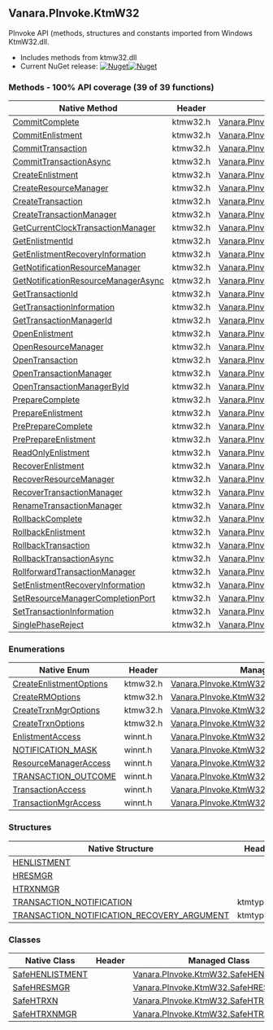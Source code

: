 ## Vanara.PInvoke.KtmW32  
PInvoke API (methods, structures and constants imported from Windows KtmW32.dll.

- Includes methods from ktmw32.dll  
- Current NuGet release: [![Nuget](https://img.shields.io/nuget/v/Vanara.PInvoke.KtmW32?logo=nuget&style=flat-square)![Nuget](https://img.shields.io/nuget/dt/Vanara.PInvoke.KtmW32?label=%20&style=flat-square)](https://www.nuget.org/packages/Vanara.PInvoke.KtmW32)  
### Methods - 100% API coverage (39 of 39 functions)  
Native Method | Header | Managed Method  
--- | --- | ---  
[CommitComplete](https://www.google.com/search?num=5&q=CommitComplete+site%3Alearn.microsoft.com) | ktmw32.h | [Vanara.PInvoke.KtmW32.CommitComplete](https://github.com/dahall/Vanara/search?l=C%23&q=CommitComplete)  
[CommitEnlistment](https://www.google.com/search?num=5&q=CommitEnlistment+site%3Alearn.microsoft.com) | ktmw32.h | [Vanara.PInvoke.KtmW32.CommitEnlistment](https://github.com/dahall/Vanara/search?l=C%23&q=CommitEnlistment)  
[CommitTransaction](https://www.google.com/search?num=5&q=CommitTransaction+site%3Alearn.microsoft.com) | ktmw32.h | [Vanara.PInvoke.KtmW32.CommitTransaction](https://github.com/dahall/Vanara/search?l=C%23&q=CommitTransaction)  
[CommitTransactionAsync](https://www.google.com/search?num=5&q=CommitTransactionAsync+site%3Alearn.microsoft.com) | ktmw32.h | [Vanara.PInvoke.KtmW32.CommitTransactionAsync](https://github.com/dahall/Vanara/search?l=C%23&q=CommitTransactionAsync)  
[CreateEnlistment](https://www.google.com/search?num=5&q=CreateEnlistment+site%3Alearn.microsoft.com) | ktmw32.h | [Vanara.PInvoke.KtmW32.CreateEnlistment](https://github.com/dahall/Vanara/search?l=C%23&q=CreateEnlistment)  
[CreateResourceManager](https://www.google.com/search?num=5&q=CreateResourceManager+site%3Alearn.microsoft.com) | ktmw32.h | [Vanara.PInvoke.KtmW32.CreateResourceManager](https://github.com/dahall/Vanara/search?l=C%23&q=CreateResourceManager)  
[CreateTransaction](https://www.google.com/search?num=5&q=CreateTransaction+site%3Alearn.microsoft.com) | ktmw32.h | [Vanara.PInvoke.KtmW32.CreateTransaction](https://github.com/dahall/Vanara/search?l=C%23&q=CreateTransaction)  
[CreateTransactionManager](https://www.google.com/search?num=5&q=CreateTransactionManager+site%3Alearn.microsoft.com) | ktmw32.h | [Vanara.PInvoke.KtmW32.CreateTransactionManager](https://github.com/dahall/Vanara/search?l=C%23&q=CreateTransactionManager)  
[GetCurrentClockTransactionManager](https://www.google.com/search?num=5&q=GetCurrentClockTransactionManager+site%3Alearn.microsoft.com) | ktmw32.h | [Vanara.PInvoke.KtmW32.GetCurrentClockTransactionManager](https://github.com/dahall/Vanara/search?l=C%23&q=GetCurrentClockTransactionManager)  
[GetEnlistmentId](https://www.google.com/search?num=5&q=GetEnlistmentId+site%3Alearn.microsoft.com) | ktmw32.h | [Vanara.PInvoke.KtmW32.GetEnlistmentId](https://github.com/dahall/Vanara/search?l=C%23&q=GetEnlistmentId)  
[GetEnlistmentRecoveryInformation](https://www.google.com/search?num=5&q=GetEnlistmentRecoveryInformation+site%3Alearn.microsoft.com) | ktmw32.h | [Vanara.PInvoke.KtmW32.GetEnlistmentRecoveryInformation](https://github.com/dahall/Vanara/search?l=C%23&q=GetEnlistmentRecoveryInformation)  
[GetNotificationResourceManager](https://www.google.com/search?num=5&q=GetNotificationResourceManager+site%3Alearn.microsoft.com) | ktmw32.h | [Vanara.PInvoke.KtmW32.GetNotificationResourceManager](https://github.com/dahall/Vanara/search?l=C%23&q=GetNotificationResourceManager)  
[GetNotificationResourceManagerAsync](https://www.google.com/search?num=5&q=GetNotificationResourceManagerAsync+site%3Alearn.microsoft.com) | ktmw32.h | [Vanara.PInvoke.KtmW32.GetNotificationResourceManagerAsync](https://github.com/dahall/Vanara/search?l=C%23&q=GetNotificationResourceManagerAsync)  
[GetTransactionId](https://www.google.com/search?num=5&q=GetTransactionId+site%3Alearn.microsoft.com) | ktmw32.h | [Vanara.PInvoke.KtmW32.GetTransactionId](https://github.com/dahall/Vanara/search?l=C%23&q=GetTransactionId)  
[GetTransactionInformation](https://www.google.com/search?num=5&q=GetTransactionInformation+site%3Alearn.microsoft.com) | ktmw32.h | [Vanara.PInvoke.KtmW32.GetTransactionInformation](https://github.com/dahall/Vanara/search?l=C%23&q=GetTransactionInformation)  
[GetTransactionManagerId](https://www.google.com/search?num=5&q=GetTransactionManagerId+site%3Alearn.microsoft.com) | ktmw32.h | [Vanara.PInvoke.KtmW32.GetTransactionManagerId](https://github.com/dahall/Vanara/search?l=C%23&q=GetTransactionManagerId)  
[OpenEnlistment](https://www.google.com/search?num=5&q=OpenEnlistment+site%3Alearn.microsoft.com) | ktmw32.h | [Vanara.PInvoke.KtmW32.OpenEnlistment](https://github.com/dahall/Vanara/search?l=C%23&q=OpenEnlistment)  
[OpenResourceManager](https://www.google.com/search?num=5&q=OpenResourceManager+site%3Alearn.microsoft.com) | ktmw32.h | [Vanara.PInvoke.KtmW32.OpenResourceManager](https://github.com/dahall/Vanara/search?l=C%23&q=OpenResourceManager)  
[OpenTransaction](https://www.google.com/search?num=5&q=OpenTransaction+site%3Alearn.microsoft.com) | ktmw32.h | [Vanara.PInvoke.KtmW32.OpenTransaction](https://github.com/dahall/Vanara/search?l=C%23&q=OpenTransaction)  
[OpenTransactionManager](https://www.google.com/search?num=5&q=OpenTransactionManager+site%3Alearn.microsoft.com) | ktmw32.h | [Vanara.PInvoke.KtmW32.OpenTransactionManager](https://github.com/dahall/Vanara/search?l=C%23&q=OpenTransactionManager)  
[OpenTransactionManagerById](https://www.google.com/search?num=5&q=OpenTransactionManagerById+site%3Alearn.microsoft.com) | ktmw32.h | [Vanara.PInvoke.KtmW32.OpenTransactionManagerById](https://github.com/dahall/Vanara/search?l=C%23&q=OpenTransactionManagerById)  
[PrepareComplete](https://www.google.com/search?num=5&q=PrepareComplete+site%3Alearn.microsoft.com) | ktmw32.h | [Vanara.PInvoke.KtmW32.PrepareComplete](https://github.com/dahall/Vanara/search?l=C%23&q=PrepareComplete)  
[PrepareEnlistment](https://www.google.com/search?num=5&q=PrepareEnlistment+site%3Alearn.microsoft.com) | ktmw32.h | [Vanara.PInvoke.KtmW32.PrepareEnlistment](https://github.com/dahall/Vanara/search?l=C%23&q=PrepareEnlistment)  
[PrePrepareComplete](https://www.google.com/search?num=5&q=PrePrepareComplete+site%3Alearn.microsoft.com) | ktmw32.h | [Vanara.PInvoke.KtmW32.PrePrepareComplete](https://github.com/dahall/Vanara/search?l=C%23&q=PrePrepareComplete)  
[PrePrepareEnlistment](https://www.google.com/search?num=5&q=PrePrepareEnlistment+site%3Alearn.microsoft.com) | ktmw32.h | [Vanara.PInvoke.KtmW32.PrePrepareEnlistment](https://github.com/dahall/Vanara/search?l=C%23&q=PrePrepareEnlistment)  
[ReadOnlyEnlistment](https://www.google.com/search?num=5&q=ReadOnlyEnlistment+site%3Alearn.microsoft.com) | ktmw32.h | [Vanara.PInvoke.KtmW32.ReadOnlyEnlistment](https://github.com/dahall/Vanara/search?l=C%23&q=ReadOnlyEnlistment)  
[RecoverEnlistment](https://www.google.com/search?num=5&q=RecoverEnlistment+site%3Alearn.microsoft.com) | ktmw32.h | [Vanara.PInvoke.KtmW32.RecoverEnlistment](https://github.com/dahall/Vanara/search?l=C%23&q=RecoverEnlistment)  
[RecoverResourceManager](https://www.google.com/search?num=5&q=RecoverResourceManager+site%3Alearn.microsoft.com) | ktmw32.h | [Vanara.PInvoke.KtmW32.RecoverResourceManager](https://github.com/dahall/Vanara/search?l=C%23&q=RecoverResourceManager)  
[RecoverTransactionManager](https://www.google.com/search?num=5&q=RecoverTransactionManager+site%3Alearn.microsoft.com) | ktmw32.h | [Vanara.PInvoke.KtmW32.RecoverTransactionManager](https://github.com/dahall/Vanara/search?l=C%23&q=RecoverTransactionManager)  
[RenameTransactionManager](https://www.google.com/search?num=5&q=RenameTransactionManager+site%3Alearn.microsoft.com) | ktmw32.h | [Vanara.PInvoke.KtmW32.RenameTransactionManager](https://github.com/dahall/Vanara/search?l=C%23&q=RenameTransactionManager)  
[RollbackComplete](https://www.google.com/search?num=5&q=RollbackComplete+site%3Alearn.microsoft.com) | ktmw32.h | [Vanara.PInvoke.KtmW32.RollbackComplete](https://github.com/dahall/Vanara/search?l=C%23&q=RollbackComplete)  
[RollbackEnlistment](https://www.google.com/search?num=5&q=RollbackEnlistment+site%3Alearn.microsoft.com) | ktmw32.h | [Vanara.PInvoke.KtmW32.RollbackEnlistment](https://github.com/dahall/Vanara/search?l=C%23&q=RollbackEnlistment)  
[RollbackTransaction](https://www.google.com/search?num=5&q=RollbackTransaction+site%3Alearn.microsoft.com) | ktmw32.h | [Vanara.PInvoke.KtmW32.RollbackTransaction](https://github.com/dahall/Vanara/search?l=C%23&q=RollbackTransaction)  
[RollbackTransactionAsync](https://www.google.com/search?num=5&q=RollbackTransactionAsync+site%3Alearn.microsoft.com) | ktmw32.h | [Vanara.PInvoke.KtmW32.RollbackTransactionAsync](https://github.com/dahall/Vanara/search?l=C%23&q=RollbackTransactionAsync)  
[RollforwardTransactionManager](https://www.google.com/search?num=5&q=RollforwardTransactionManager+site%3Alearn.microsoft.com) | ktmw32.h | [Vanara.PInvoke.KtmW32.RollforwardTransactionManager](https://github.com/dahall/Vanara/search?l=C%23&q=RollforwardTransactionManager)  
[SetEnlistmentRecoveryInformation](https://www.google.com/search?num=5&q=SetEnlistmentRecoveryInformation+site%3Alearn.microsoft.com) | ktmw32.h | [Vanara.PInvoke.KtmW32.SetEnlistmentRecoveryInformation](https://github.com/dahall/Vanara/search?l=C%23&q=SetEnlistmentRecoveryInformation)  
[SetResourceManagerCompletionPort](https://www.google.com/search?num=5&q=SetResourceManagerCompletionPort+site%3Alearn.microsoft.com) | ktmw32.h | [Vanara.PInvoke.KtmW32.SetResourceManagerCompletionPort](https://github.com/dahall/Vanara/search?l=C%23&q=SetResourceManagerCompletionPort)  
[SetTransactionInformation](https://www.google.com/search?num=5&q=SetTransactionInformation+site%3Alearn.microsoft.com) | ktmw32.h | [Vanara.PInvoke.KtmW32.SetTransactionInformation](https://github.com/dahall/Vanara/search?l=C%23&q=SetTransactionInformation)  
[SinglePhaseReject](https://www.google.com/search?num=5&q=SinglePhaseReject+site%3Alearn.microsoft.com) | ktmw32.h | [Vanara.PInvoke.KtmW32.SinglePhaseReject](https://github.com/dahall/Vanara/search?l=C%23&q=SinglePhaseReject)  
### Enumerations  
Native Enum | Header | Managed Enum  
--- | --- | ---  
[CreateEnlistmentOptions](https://www.google.com/search?num=5&q=CreateEnlistmentOptions+site%3Alearn.microsoft.com) | ktmw32.h | [Vanara.PInvoke.KtmW32.CreateEnlistmentOptions](https://github.com/dahall/Vanara/search?l=C%23&q=CreateEnlistmentOptions)  
[CreateRMOptions](https://www.google.com/search?num=5&q=CreateRMOptions+site%3Alearn.microsoft.com) | ktmw32.h | [Vanara.PInvoke.KtmW32.CreateRMOptions](https://github.com/dahall/Vanara/search?l=C%23&q=CreateRMOptions)  
[CreateTrxnMgrOptions](https://www.google.com/search?num=5&q=CreateTrxnMgrOptions+site%3Alearn.microsoft.com) | ktmw32.h | [Vanara.PInvoke.KtmW32.CreateTrxnMgrOptions](https://github.com/dahall/Vanara/search?l=C%23&q=CreateTrxnMgrOptions)  
[CreateTrxnOptions](https://www.google.com/search?num=5&q=CreateTrxnOptions+site%3Alearn.microsoft.com) | ktmw32.h | [Vanara.PInvoke.KtmW32.CreateTrxnOptions](https://github.com/dahall/Vanara/search?l=C%23&q=CreateTrxnOptions)  
[EnlistmentAccess](https://www.google.com/search?num=5&q=EnlistmentAccess+site%3Alearn.microsoft.com) | winnt.h | [Vanara.PInvoke.KtmW32.EnlistmentAccess](https://github.com/dahall/Vanara/search?l=C%23&q=EnlistmentAccess)  
[NOTIFICATION_MASK](https://www.google.com/search?num=5&q=NOTIFICATION_MASK+site%3Alearn.microsoft.com) | winnt.h | [Vanara.PInvoke.KtmW32.NOTIFICATION_MASK](https://github.com/dahall/Vanara/search?l=C%23&q=NOTIFICATION_MASK)  
[ResourceManagerAccess](https://www.google.com/search?num=5&q=ResourceManagerAccess+site%3Alearn.microsoft.com) | winnt.h | [Vanara.PInvoke.KtmW32.ResourceManagerAccess](https://github.com/dahall/Vanara/search?l=C%23&q=ResourceManagerAccess)  
[TRANSACTION_OUTCOME](https://www.google.com/search?num=5&q=TRANSACTION_OUTCOME+site%3Alearn.microsoft.com) | winnt.h | [Vanara.PInvoke.KtmW32.TRANSACTION_OUTCOME](https://github.com/dahall/Vanara/search?l=C%23&q=TRANSACTION_OUTCOME)  
[TransactionAccess](https://www.google.com/search?num=5&q=TransactionAccess+site%3Alearn.microsoft.com) | winnt.h | [Vanara.PInvoke.KtmW32.TransactionAccess](https://github.com/dahall/Vanara/search?l=C%23&q=TransactionAccess)  
[TransactionMgrAccess](https://www.google.com/search?num=5&q=TransactionMgrAccess+site%3Alearn.microsoft.com) | winnt.h | [Vanara.PInvoke.KtmW32.TransactionMgrAccess](https://github.com/dahall/Vanara/search?l=C%23&q=TransactionMgrAccess)  
### Structures  
Native Structure | Header | Managed Structure  
--- | --- | ---  
[HENLISTMENT](https://www.google.com/search?num=5&q=HENLISTMENT+site%3Alearn.microsoft.com) |  | [Vanara.PInvoke.KtmW32.HENLISTMENT](https://github.com/dahall/Vanara/search?l=C%23&q=HENLISTMENT)  
[HRESMGR](https://www.google.com/search?num=5&q=HRESMGR+site%3Alearn.microsoft.com) |  | [Vanara.PInvoke.KtmW32.HRESMGR](https://github.com/dahall/Vanara/search?l=C%23&q=HRESMGR)  
[HTRXNMGR](https://www.google.com/search?num=5&q=HTRXNMGR+site%3Alearn.microsoft.com) |  | [Vanara.PInvoke.KtmW32.HTRXNMGR](https://github.com/dahall/Vanara/search?l=C%23&q=HTRXNMGR)  
[TRANSACTION_NOTIFICATION](https://www.google.com/search?num=5&q=TRANSACTION_NOTIFICATION+site%3Alearn.microsoft.com) | ktmtypes.h | [Vanara.PInvoke.KtmW32.TRANSACTION_NOTIFICATION](https://github.com/dahall/Vanara/search?l=C%23&q=TRANSACTION_NOTIFICATION)  
[TRANSACTION_NOTIFICATION_RECOVERY_ARGUMENT](https://www.google.com/search?num=5&q=TRANSACTION_NOTIFICATION_RECOVERY_ARGUMENT+site%3Alearn.microsoft.com) | ktmtypes.h | [Vanara.PInvoke.KtmW32.TRANSACTION_NOTIFICATION_RECOVERY_ARGUMENT](https://github.com/dahall/Vanara/search?l=C%23&q=TRANSACTION_NOTIFICATION_RECOVERY_ARGUMENT)  
### Classes  
Native Class | Header | Managed Class  
--- | --- | ---  
[SafeHENLISTMENT](https://www.google.com/search?num=5&q=SafeHENLISTMENT+site%3Alearn.microsoft.com) |  | [Vanara.PInvoke.KtmW32.SafeHENLISTMENT](https://github.com/dahall/Vanara/search?l=C%23&q=SafeHENLISTMENT)  
[SafeHRESMGR](https://www.google.com/search?num=5&q=SafeHRESMGR+site%3Alearn.microsoft.com) |  | [Vanara.PInvoke.KtmW32.SafeHRESMGR](https://github.com/dahall/Vanara/search?l=C%23&q=SafeHRESMGR)  
[SafeHTRXN](https://www.google.com/search?num=5&q=SafeHTRXN+site%3Alearn.microsoft.com) |  | [Vanara.PInvoke.KtmW32.SafeHTRXN](https://github.com/dahall/Vanara/search?l=C%23&q=SafeHTRXN)  
[SafeHTRXNMGR](https://www.google.com/search?num=5&q=SafeHTRXNMGR+site%3Alearn.microsoft.com) |  | [Vanara.PInvoke.KtmW32.SafeHTRXNMGR](https://github.com/dahall/Vanara/search?l=C%23&q=SafeHTRXNMGR)  
